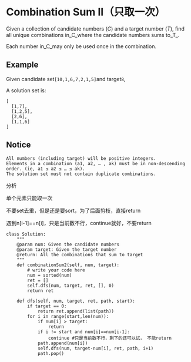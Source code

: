 # Combination Sum II（只取一次）

Given a collection of candidate numbers \(_C_\) and a target number \(_T_\), find all unique combinations in_C\_where the candidate numbers sums to\_T_.

Each number in\_C\_may only be used once in the combination.

## Example

Given candidate set`[10,1,6,7,2,1,5]`and target`8`,

A solution set is:

```text
[
  [1,7],
  [1,2,5],
  [2,6],
  [1,1,6]
]
```

## Notice

```text
All numbers (including target) will be positive integers.
Elements in a combination (a1, a2, … , ak) must be in non-descending order. (ie, a1 ≤ a2 ≤ … ≤ ak).
The solution set must not contain duplicate combinations.
```

分析

单个元素只能取一次

不要set去重，但是还是要sort，为了后面剪枝，直接return

遇到n\[i-1\]==n\[i\]，只是当前数不行，continue就好，不要return

```text
class Solution:
    """
    @param num: Given the candidate numbers
    @param target: Given the target number
    @return: All the combinations that sum to target
    """
    def combinationSum2(self, num, target):
        # write your code here
        num = sorted(num)
        ret = []
        self.dfs(num, target, ret, [], 0)
        return ret

    def dfs(self, num, target, ret, path, start):
        if target == 0:
            return ret.append(list(path))
        for i in range(start,len(num)):
            if num[i] > target:
                return
            if i != start and num[i]==num[i-1]:
                continue #只是当前数不行，剩下的还可以试， 不能return
            path.append(num[i])
            self.dfs(num, target-num[i], ret, path, i+1)
            path.pop()
```

